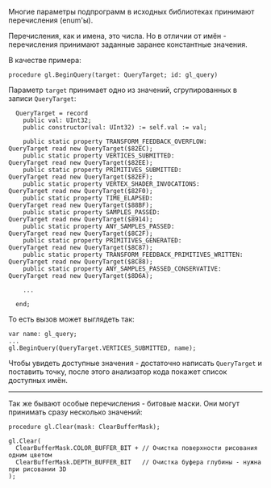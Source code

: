 


Многие параметры подпрограмм в исходных библиотеках принимают перечисления (enum'ы).

Перечисления, как и имена, это числа. Но в отличии от имён - перечисления принимают заданные заранее константные значения.

В качестве примера:
```
procedure gl.BeginQuery(target: QueryTarget; id: gl_query)
```
Параметр `target` принимает одно из значений, сгрупированных в записи `QueryTarget`:
```
  QueryTarget = record
    public val: UInt32;
    public constructor(val: UInt32) := self.val := val;
    
    public static property TRANSFORM_FEEDBACK_OVERFLOW:           QueryTarget read new QueryTarget($82EC);
    public static property VERTICES_SUBMITTED:                    QueryTarget read new QueryTarget($82EE);
    public static property PRIMITIVES_SUBMITTED:                  QueryTarget read new QueryTarget($82EF);
    public static property VERTEX_SHADER_INVOCATIONS:             QueryTarget read new QueryTarget($82F0);
    public static property TIME_ELAPSED:                          QueryTarget read new QueryTarget($88BF);
    public static property SAMPLES_PASSED:                        QueryTarget read new QueryTarget($8914);
    public static property ANY_SAMPLES_PASSED:                    QueryTarget read new QueryTarget($8C2F);
    public static property PRIMITIVES_GENERATED:                  QueryTarget read new QueryTarget($8C87);
    public static property TRANSFORM_FEEDBACK_PRIMITIVES_WRITTEN: QueryTarget read new QueryTarget($8C88);
    public static property ANY_SAMPLES_PASSED_CONSERVATIVE:       QueryTarget read new QueryTarget($8D6A);
    
    ...
    
  end;
```
То есть вызов может выглядеть так:
```
var name: gl_query;
...
gl.BeginQuery(QueryTarget.VERTICES_SUBMITTED, name);
```
Чтобы увидеть доступные значения - достаточно написать `QueryTarget` и поставить точку,
после этого анализатор кода покажет список доступных имён.

---

Так же бывают особые перечисления - битовые маски. Они могут принимать сразу несколько значений:
```
procedure gl.Clear(mask: ClearBufferMask);
```
```
gl.Clear(
  ClearBufferMask.COLOR_BUFFER_BIT + // Очистка поверхности рисования одним цветом
  ClearBufferMask.DEPTH_BUFFER_BIT   // Очистка буфера глубины - нужна при рисовании 3D
);
```


